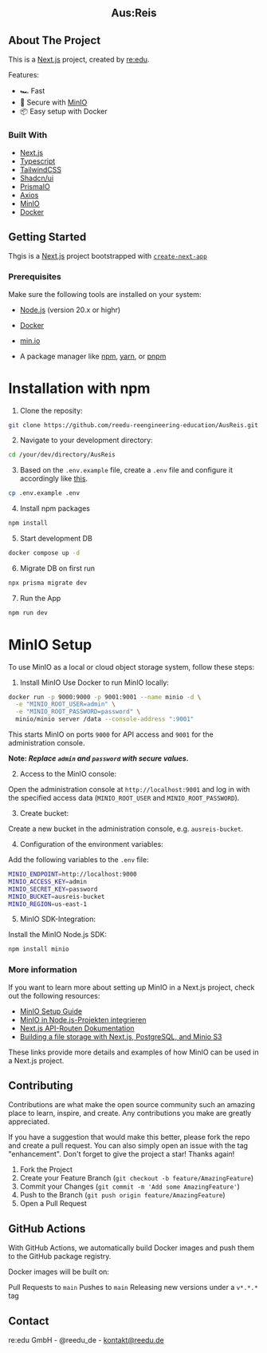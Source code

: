 <div align="center">
  <h2 align="center">Aus:Reis</h2>

  <p align="center">
     
    
  </p>
</div>

## About The Project

This is a [Next.js](https://nextjs.org/) project, created by [re:edu](https://reedu.de/).

Features:

- 🏎 Fast
- 🔐 Secure with [MinIO](https://min.io/)
- 📦 Easy setup with Docker

### Built With

- [Next.js](https://nextjs.org/)
- [Typescript](https://www.typescriptlang.org/)
- [TailwindCSS](https://tailwindcss.com/)
- [Shadcn/ui](https://ui.shadcn.com/)
- [PrismaIO](https://www.prisma.io/)
- [Axios](https://axios-http.com/)
- [MinIO](https://min.io/)
- [Docker](https://www.docker.com/)

## Getting Started

Thgis is a [Next.js](https://nextjs.org/) project bootstrapped with [`create-next-app`](https://github.com/vercel/next.js/tree/canary/packages/create-next-app)

### Prerequisites

Make sure the following tools are installed on your system:

- [Node.js](https://nodejs.org/) (version 20.x or highr)

- [Docker](https://www.docker.com/get-started/)

- [min.io](https://min.io/)

- A package manager like [npm](https://www.npmjs.om/), [yarn](https://yarnpkg.com/), or [pnpm](https://pnpm.io/)

# Installation with npm

1. Clone the reposity:

```bash
git clone https://github.com/reedu-reengineering-education/AusReis.git
```

2. Navigate to your development directory:

```bash
cd /your/dev/directory/AusReis
```

3. Based on the `.env.example` file, create a `.env` file and configure it accordingly like [this](https://nextjs.org/docs/pages/building-your-application/configuring/environment-variables).

```bash
cp .env.example .env
```

4. Install npm packages

```bash
npm install
```

5. Start development DB

```bash
docker compose up -d
```

6. Migrate DB on first run

```bash
npx prisma migrate dev
```

7. Run the App

```bash
npm run dev
```

# MinIO Setup

To use MinIO as a local or cloud object storage system, follow these steps:

1. Install MinIO Use Docker to run MinIO locally:

```bash
docker run -p 9000:9000 -p 9001:9001 --name minio -d \
  -e "MINIO_ROOT_USER=admin" \
  -e "MINIO_ROOT_PASSWORD=password" \
  minio/minio server /data --console-address ":9001"
```

This starts MinIO on ports `9000` for API access and `9001` for the administration console.

**Note: _Replace `admin` and `password` with secure values_.**

2. Access to the MinIO console:

Open the administration console at `http://localhost:9001` and log in with the specified access data (`MINIO_ROOT_USER` and `MINIO_ROOT_PASSWORD`).

3. Create bucket:

Create a new bucket in the administration console, e.g. `ausreis-bucket`.

4. Configuration of the environment variables:

Add the following variables to the `.env` file:

```bash
MINIO_ENDPOINT=http://localhost:9000
MINIO_ACCESS_KEY=admin
MINIO_SECRET_KEY=password
MINIO_BUCKET=ausreis-bucket
MINIO_REGION=us-east-1
```

5. MinIO SDK-Integration:

Install the MinIO Node.js SDK:

```bash
npm install minio
```

### More information

If you want to learn more about setting up MinIO in a Next.js project, check out the following resources:

- [MinIO Setup Guide](https://docs.min.io/docs/minio-quickstart-guide.html)
- [MinIO in Node.js-Projekten integrieren](https://docs.min.io/docs/javascript-client-quickstart-guide.html)
- [Next.js API-Routen Dokumentation](https://nextjs.org/docs/api-routes/introduction)
- [Building a file storage with Next.js, PostgreSQL, and Minio S3](https://blog.alexefimenko.com/posts/file-storage-nextjs-postgres-s3)

These links provide more details and examples of how MinIO can be used in a Next.js project.

## Contributing

Contributions are what make the open source community such an amazing place to learn, inspire, and create. Any contributions you make are greatly appreciated.

If you have a suggestion that would make this better, please fork the repo and create a pull request. You can also simply open an issue with the tag "enhancement". Don't forget to give the project a star! Thanks again!

1. Fork the Project
2. Create your Feature Branch (`git checkout -b feature/AmazingFeature`)
3. Commit your Changes (`git commit -m 'Add some AmazingFeature'`)
4. Push to the Branch (`git push origin feature/AmazingFeature`)
5. Open a Pull Request

## GitHub Actions

With GitHub Actions, we automatically build Docker images and push them to the GitHub package registry.

Docker images will be built on:

Pull Requests to `main`
Pushes to `main`
Releasing new versions under a `v*.*.*` tag

## Contact

re:edu GmbH - @reedu_de - kontakt@reedu.de
